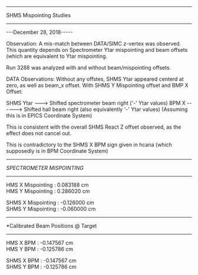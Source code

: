 **************************
SHMS Mispointing Studies                             
**************************

---December 28, 2018-----

Observation: A mis-match between DATA/SIMC z-vertex was observed. This quantity depends on Spectrometer
Ytar mispointing and beam offsets (which are equivalent to Ytar mispointing.

Run 3288 was analyzed with and without beam/mispointing offsets.  

DATA Observations: Without any offstes, SHMS Ytar appeared centerd at zero, as well as beam_x offset.
With SHMS Y Mispointing offset and BMP X Offset:

SHMS Ytar ---> Shifted spectrometer beam right ('-' Ytar values)
BPM X ------> Shifted hall beam right (also equivalently '-' Ytar values)  (Assuming this is in EPICS Coordinate System)

This is consistent with the overall SHMS React Z offset observed, as the effect does not cancel out.

This is contradictory to the SHMS X BPM sign given in hcana (which supposedly is in BPM Coordinate System)
                                                   
*****************************                                                   
*SPECTROMETER MISPOINTING*                                                      
*****************************                                                   
                                                                                
HMS X Mispointing   : 0.083188 cm                                               
HMS Y Mispointing   : 0.286020 cm                                               
                                                                                
SHMS X Mispointing   : -0.126000 cm                                             
SHMS Y Mispointing   : -0.060000 cm                                             
                                                                                
                                                                                
************************************                                            
*Calibrated Beam Positions @ Target                                             
************************************                                            
                                                                                
HMS X BPM   : -0.147567 cm                                                      
HMS Y BPM   : -0.125786 cm                                                      
                                                                             
SHMS X BPM   : -0.147567 cm                                                     
SHMS Y BPM   : -0.125786 cm     